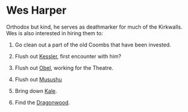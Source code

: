 # Wes Harper  

Orthodox but kind, he serves as deathmarker for much of the Kirkwalls. Wes is also interested in hiring them to:

1.  Go clean out a part of the old Coombs that have been invested.
    
2.  Flush out [Kessler](/p/kessler.md), first encounter with him?
    
3.  Flush out [Obel](/p/obel.md), working for the Theatre.
    
4.  Flush out [Musushu](/p/mushussu.md)
    
5.  Bring down [Kale](/p/kale.md).
    
6.  Find the [Dragonwood](/i/dragonwood.md).